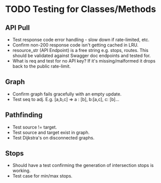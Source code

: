 # TODO Testing for Classes/Methods
## API Pull
* Test response code error handling - slow down if rate-limited, etc. 
* Confirm non-200 response code isn't getting cached in LRU. 
* resource_str (API Endpoint) is a free string e.g. stops, routes. This should be validated against Swagger doc endpoints and tested for. 
* What is req and test for no API key? If it's missing/malformed it drops back to the public rate-limit. 

## Graph
* Confirm graph fails gracefully with an empty update. 
* Test seq to adj. E.g. [a,b,c] => a : [b], b:[a,c], c: [b]...

## Pathfinding
* Test source != target. 
* Test source and target exist in graph. 
* Test Dijkstra's on disconnected graphs. 

## Stops
* Should have a test confirming the generation of intersection stops is working. 
* Test case for min/max stops. 